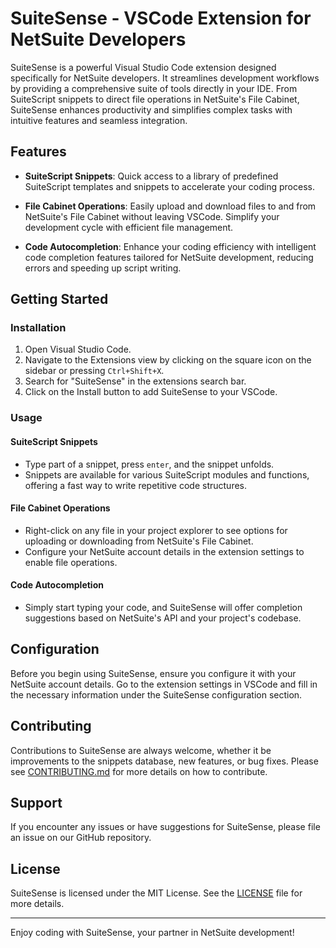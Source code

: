 # SuiteSense - VSCode Extension for NetSuite Developers

SuiteSense is a powerful Visual Studio Code extension designed specifically for NetSuite developers. It streamlines development workflows by providing a comprehensive suite of tools directly in your IDE. From SuiteScript snippets to direct file operations in NetSuite's File Cabinet, SuiteSense enhances productivity and simplifies complex tasks with intuitive features and seamless integration.

## Features

- **SuiteScript Snippets**: Quick access to a library of predefined SuiteScript templates and snippets to accelerate your coding process.

- **File Cabinet Operations**: Easily upload and download files to and from NetSuite's File Cabinet without leaving VSCode. Simplify your development cycle with efficient file management.

- **Code Autocompletion**: Enhance your coding efficiency with intelligent code completion features tailored for NetSuite development, reducing errors and speeding up script writing.

## Getting Started

### Installation

1. Open Visual Studio Code.
2. Navigate to the Extensions view by clicking on the square icon on the sidebar or pressing `Ctrl+Shift+X`.
3. Search for "SuiteSense" in the extensions search bar.
4. Click on the Install button to add SuiteSense to your VSCode.

### Usage

#### SuiteScript Snippets

- Type part of a snippet, press `enter`, and the snippet unfolds.
- Snippets are available for various SuiteScript modules and functions, offering a fast way to write repetitive code structures.

#### File Cabinet Operations

- Right-click on any file in your project explorer to see options for uploading or downloading from NetSuite's File Cabinet.
- Configure your NetSuite account details in the extension settings to enable file operations.

#### Code Autocompletion

- Simply start typing your code, and SuiteSense will offer completion suggestions based on NetSuite's API and your project's codebase.

## Configuration

Before you begin using SuiteSense, ensure you configure it with your NetSuite account details. Go to the extension settings in VSCode and fill in the necessary information under the SuiteSense configuration section.

## Contributing

Contributions to SuiteSense are always welcome, whether it be improvements to the snippets database, new features, or bug fixes. Please see [CONTRIBUTING.md](CONTRIBUTING.md) for more details on how to contribute.

## Support

If you encounter any issues or have suggestions for SuiteSense, please file an issue on our GitHub repository.

## License

SuiteSense is licensed under the MIT License. See the [LICENSE](LICENSE) file for more details.

---

Enjoy coding with SuiteSense, your partner in NetSuite development!
